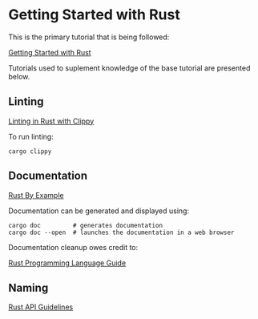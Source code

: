 # Getting Started with Rust

This is the primary tutorial that is being followed:

[Getting Started with Rust](https://rustmeup.com/tutorials/getting-started-with-rust)

Tutorials used to suplement knowledge of the base tutorial are presented below.

## Linting

[Linting in Rust with Clippy](https://blog.logrocket.com/rust-linting-clippy/)

To run linting:

```shell
cargo clippy
```

## Documentation

[Rust By Example](https://doc.rust-lang.org/rust-by-example/meta/doc.html)

Documentation can be generated and displayed using:

```shell
cargo doc         # generates documentation
cargo doc --open  # launches the documentation in a web browser
```

Documentation cleanup owes credit to:

[Rust Programming Language Guide](https://doc.rust-lang.org/book/ch14-02-publishing-to-crates-io.html#making-useful-documentation-comments)

## Naming

[Rust API Guidelines](https://rust-lang.github.io/api-guidelines/naming.html)
